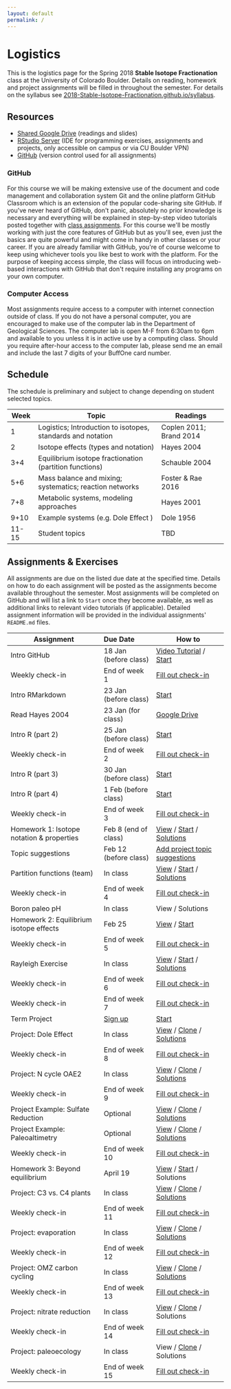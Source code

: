 ```yaml
---
layout: default
permalink: /
---
```


# Logistics

This is the logistics page for the Spring 2018 **Stable Isotope Fractionation** class at the University of Colorado Boulder. Details on reading, homework and project assignments will be filled in throughout the semester. For details on the syllabus see [2018-Stable-Isotope-Fractionation.github.io/syllabus](https://2018-Stable-Isotope-Fractionation.github.io/syllabus).

## Resources

 - [Shared Google Drive](https://goo.gl/yYxMR1) (readings and slides)
 - [RStudio Server](moab.colorado.edu:8787) (IDE for programming exercises, assignments and projects, only accessible on campus or via CU Boulder VPN)
 - [GitHub](https://github.com/) (version control used for all assignments)

### GitHub

For this course we will be making extensive use of the document and code management and collaboration system Git and the online platform GitHub Classroom which is an extension of the popular code-sharing site GitHub. If you've never heard of GitHub, don't panic, absolutely no prior knowledge is necessary and everything will be explained in step-by-step video tutorials posted together with [class assignments](https://2018-Stable-Isotope-Fractionation.github.io/schedule/#assignments). For this course we'll be mostly working with just the core features of GitHub but as you'll see, even just the basics are quite powerful and might come in handy in other classes or your career. If you are already familiar with GitHub, you're of course welcome to keep using whichever tools you like best to work with the platform. For the purpose of keeping access simple, the class will focus on introducing web-based interactions with GitHub that don't require installing any programs on your own computer.

### Computer Access

Most assignments require access to a computer with internet connection outside of class. If you do not have a personal computer, you are encouraged to make use of the computer lab in the Department of Geological Sciences. The computer lab is open M-F from 6:30am to 6pm and available to you unless it is in active use by a computing class. Should you require after-hour access to the computer lab, please send me an email and include the last 7 digits of your BuffOne card number.

## Schedule

The schedule is preliminary and subject to change depending on student selected topics.

Week  | Topic                                                       | Readings
------|-------------------------------------------------------------|------------------------
1     | Logistics; Introduction to isotopes, standards and notation | Coplen 2011; Brand 2014
2     | Isotope effects (types and notation)                        | Hayes 2004
3+4   | Equilibrium isotope fractionation (partition functions)     | Schauble 2004
5+6   | Mass balance and mixing; systematics; reaction networks     | Foster & Rae 2016
7+8   | Metabolic systems, modeling approaches                      | Hayes 2001
9+10  | Example systems (e.g. Dole Effect )                         | Dole 1956
11-15 | Student topics                                              | TBD

## Assignments & Exercises

All assignments are due on the listed due date at the specified time. Details on how to do each assignment will be posted as the assignments become available throughout the semester. Most assignments will be completed on GitHub and will list a link to `Start` once they become available, as well as additional links to relevant video tutorials (if applicable). Detailed assignment information will be provided in the individual assignments' `README.md` files.


| Assignment                         | Due Date                         | How to                                                                                                                |
|------------------------------------|:---------------------------------|-----------------------------------------------------------------------------------------------------------------------|
| Intro GitHub                       | 18 Jan (before class)            | [Video Tutorial](https://youtu.be/bRkpm1LTpkY) / [Start](https://classroom.github.com/a/wAvQp94F)                     |
| Weekly check-in                    | End of week 1                    | [Fill out check-in](https://goo.gl/forms/HRXTCgUi8AwLEMRr1)                                                           |
| Intro RMarkdown                    | 23 Jan (before class)            | [Start](https://classroom.github.com/a/2u8l1Z_E)                                                                      |
| Read Hayes 2004                    | 23 Jan (for class)               | [Google Drive](https://goo.gl/yYxMR1)                                                                                 |
| Intro R (part 2)                   | 25 Jan (before class)            | [Start](https://classroom.github.com/a/fO619WiO)                                                                      |
| Weekly check-in                    | End of week 2                    | [Fill out check-in](https://goo.gl/forms/dlvbqVdMwBC9Pfyv1)                                                           |
| Intro R (part 3)                   | 30 Jan (before class)            | [Start](https://classroom.github.com/a/Xpt8I_bV)                                                                      |
| Intro R (part 4)                   | 1 Feb (before class)             | [Start](https://classroom.github.com/a/ilcAWDFw)                                                                      |
| Weekly check-in                    | End of week 3                    | [Fill out check-in](https://goo.gl/forms/ZnNruk9K5vUvLa802)                                                           |
| Homework 1: Isotope notation & properties      | Feb 8 (end of class)             | [View](https://goo.gl/oA8xk4) / [Start](https://classroom.github.com/a/vXT7DF9e) / [Solutions](https://goo.gl/pe8z1e) |
| Topic suggestions                  | Feb 12 (before class)            | [Add project topic suggestions](https://goo.gl/qhfGYh)                                                                |
| Partition functions (team)         | In class                         | [View](https://goo.gl/eiXDb3) / [Start](https://classroom.github.com/g/VnYn3Zv1) / [Solutions](https://goo.gl/48fQ2s) |
| Weekly check-in                    | End of week 4                    | [Fill out check-in](https://goo.gl/forms/DpMJ29yBCRpExOLj2)                                                           |
| Boron paleo pH                     | In class                         | View / Solutions                                                                                                      |
| Homework 2: Equilibrium isotope effects        | Feb 25                           | [View](https://goo.gl/fpXf7p) / [Start](https://classroom.github.com/a/KbNzai1M)                                      |
| Weekly check-in                    | End of week 5                    | [Fill out check-in](https://goo.gl/forms/F2xC1QXJfUW4Jt9m2)                                                           |
| Rayleigh Exercise                  | In class                         | [View](https://goo.gl/NFPnRT) / [Start](https://classroom.github.com/a/rr0l0l-V) / [Solutions](https://goo.gl/Fq9QZd) |
| Weekly check-in                    | End of week 6                    | [Fill out check-in](https://goo.gl/forms/1vrfugBBX2MTGros1)                                                           |
| Weekly check-in                    | End of week 7                    | [Fill out check-in](https://goo.gl/forms/Y7OKE68nvIznQHhJ3)                                                           |
| Term Project                       | [Sign up](https://goo.gl/qhfGYh) | [Start](https://classroom.github.com/a/0xDO8UM1)                                                                      |
| Project: Dole Effect               | In class                         | [View](https://goo.gl/YRExVL) / [Clone](https://goo.gl/NCcZ5T) / [Solutions](https://goo.gl/LgbzSB)                   |
| Weekly check-in                    | End of week 8                    | [Fill out check-in](https://goo.gl/forms/wq5nUjln7vgNiJPf1)                                                           |
| Project: N cycle OAE2              | In class                         | [View](https://goo.gl/kKJYN8) / [Clone](https://goo.gl/vyC1cN) / [Solutions](https://goo.gl/aQuUrZ)                   |
| Weekly check-in                    | End of week 9                    | [Fill out check-in](https://goo.gl/forms/JmUoJtCV8yFW0Se52)                                                           |
| Project Example: Sulfate Reduction | Optional                         | [View](https://goo.gl/rFz8GQ) / [Clone](https://goo.gl/xDP25c) / [Solutions](https://goo.gl/NKcCsr)                   |
| Project Example: Paleoaltimetry    | Optional                         | [View](https://goo.gl/X5dsyR) / [Clone](https://goo.gl/zc9Z39) / [Solutions](https://goo.gl/ULM2A3)                   |
| Weekly check-in                    | End of week 10                   | [Fill out check-in](https://goo.gl/forms/bnjEEFRjGoZLBSjv2)                                                           |
| Homework 3: Beyond equilibrium                 | April 19                         | [View](https://goo.gl/DgV4db) / [Start](https://classroom.github.com/a/dBWXZBgH) / Solutions                          |
| Project: C3 vs. C4 plants          | In class                         | [View](https://goo.gl/8B4HAP) / [Clone](https://goo.gl/W5nP7t) / [Solutions](https://goo.gl/SMmH9R)                   |
| Weekly check-in                    | End of week 11                   | [Fill out check-in](https://goo.gl/forms/4WQdwD6Ro5Bv4aK33)                                                           |
| Project: evaporation               | In class                         | [View](https://goo.gl/mLWuNm) / [Clone](https://goo.gl/b7pKkz) / [Solutions](https://goo.gl/zyo8ce)                   |
| Weekly check-in                    | End of week 12                   | [Fill out check-in](https://goo.gl/forms/fyzsDp3w4WgAGHQg1)                                                           |
| Project: OMZ carbon cycling        | In class                         | [View](https://goo.gl/gi8NnY) / [Clone](https://goo.gl/ctSqWs) / [Solutions](https://goo.gl/fZysCp)                   |
| Weekly check-in                    | End of week 13                   | [Fill out check-in](https://goo.gl/forms/cbqZ7TjjINPPQo343)                                                           |
| Project: nitrate reduction         | In class                         | [View](https://goo.gl/dAqW91) / [Clone](https://goo.gl/Lsv4rc) / Solutions                                            |
| Weekly check-in                    | End of week 14                   | [Fill out check-in](https://goo.gl/forms/7qcwQdAkkuoyRxWz1)                                                           |
| Project: paleoecology              | In class                         | View / [Clone](https://goo.gl/JomRdL) / Solutions                                                                     |
| Weekly check-in                    | End of week 15                   | [Fill out check-in](https://goo.gl/forms/OLwGFKasPxRGwWtr2)                                                           |
